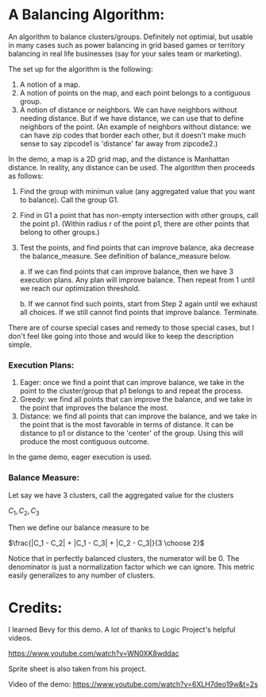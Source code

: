 # A Balancing Algorithm: 

An algorithm to balance clusters/groups. Definitely not optimial, but usable in many cases such as power balancing in grid based games or territory balancing in real life businesses (say for your sales team or marketing).

The set up for the algorithm is the following:

1. A notion of a map.
2. A notion of points on the map, and each point belongs to a contiguous group.
3. A notion of distance or neighbors. We can have neighbors without needing distance. But if we have distance, we can use that to define neighbors of the point. (An example of neighbors without distance: we can have zip codes that border each other, but it doesn't make much sense to say zipcode1 is 'distance' far away from zipcode2.)

In the demo, a map is a 2D grid map, and the distance is Manhattan distance. In reality, any distance can be used. The algorithm then proceeds as follows:

1. Find the group with minimun value (any aggregated value that you want to balance). Call the group G1.
2. Find in G1 a point that has non-empty intersection with other groups, call the point p1. (Within radius r of the point p1, there are other points that belong to other groups.)
3. Test the points, and find points that can improve balance, aka decrease the balance_measure. See definition of balance_measure below.
    
    a. If we can find points that can improve balance, then we have 3 execution plans. Any plan will improve balance. Then repeat from 1 until we reach our optimization threshold.

    b. If we cannot find such points, start from Step 2 again until we exhaust all choices. If we still cannot find points that improve balance. Terminate.

There are of course special cases and remedy to those special cases, but I don't feel like going into those and would like to keep the description simple.

### Execution Plans:

1. Eager: once we find a point that can improve balance, we take in the point to the cluster/group that p1 belongs to and repeat the process.
2. Greedy: we find all points that can improve the balance, and we take in the point that improves the balance the most.
3. Distance: we find all points that can improve the balance, and we take in the point that is the most favorable in terms of distance. It can be distance to p1 or distance to the 'center' of the group. Using this will produce the most contiguous outcome.

In the game demo, eager execution is used.

### Balance Measure:

Let say we have 3 clusters, call the aggregated value for the clusters 

$C_1, C_2, C_3$

Then we define our balance measure to be 

$\frac{|C_1 - C_2| + |C_1 - C_3| + |C_2 - C_3|}{3 \choose 2}$

Notice that in perfectly balanced clusters, the numerator will be 0. The denominator is just a normalization factor which we can ignore. This metric easily generalizes to any number of clusters.



# Credits:
I learned Bevy for this demo. A lot of thanks to Logic Project's helpful videos.

https://www.youtube.com/watch?v=WN0XK8wddac

Sprite sheet is also taken from his project.

Video of the demo:
https://www.youtube.com/watch?v=6XLH7deo19w&t=2s


